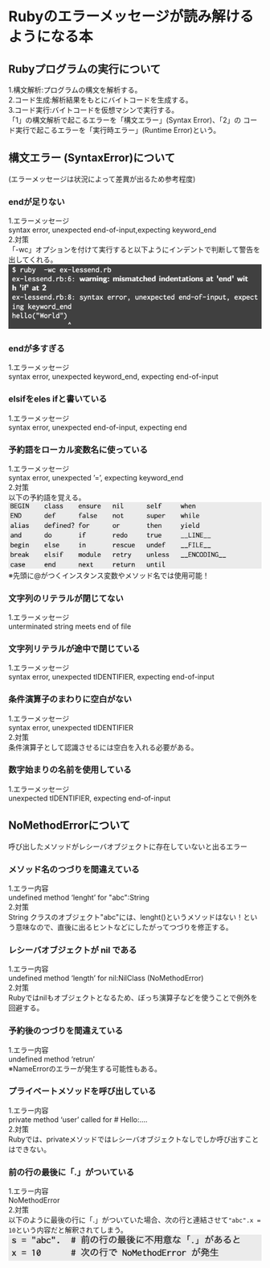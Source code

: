 # Rubyのエラーメッセージが読み解けるようになる本  
## Rubyプログラムの実行について  
1.構文解析:プログラムの構文を解析する。  
2.コード生成:解析結果をもとにバイトコードを生成する。  
3.コード実行:バイトコードを仮想マシンで実行する。  
「1」の構文解析で起こるエラーを「構文エラー」(Syntax Error)、「2」の コード実行で起こるエラーを「実行時エラー」(Runtime Error)という。  

## 構文エラー (SyntaxError)について  
(エラーメッセージは状況によって差異が出るため参考程度)  
### endが足りない  
1.エラーメッセージ  
syntax error, unexpected end-of-input,expecting keyword_end  
2.対策  
「-wc」オプションを付けて実行すると以下ようにインデントで判断して警告を出してくれる。  
![例](2020-08-09-23-20-49.png)

### endが多すぎる  
1.エラーメッセージ  
syntax error, unexpected keyword_end, expecting end-of-input  

### elsifをeles ifと書いている  
1.エラーメッセージ  
syntax error, unexpected end-of-input, expecting end  

### 予約語をローカル変数名に使っている  
1.エラーメッセージ  
syntax error, unexpected ’=’, expecting keyword_end  
2.対策  
以下の予約語を覚える。  
![予約後](2020-08-09-12-28-57.png)  
※先頭に@がつくインスタンス変数やメソッド名では使用可能！  

### 文字列のリテラルが閉じてない  
1.エラーメッセージ  
unterminated string meets end of file  

### 文字列リテラルが途中で閉じている  
1.エラーメッセージ  
syntax error, unexpected tIDENTIFIER, expecting end-of-input  

### 条件演算子のまわりに空白がない  
1.エラーメッセージ  
syntax error, unexpected tIDENTIFIER  
2.対策  
条件演算子として認識させるには空白を入れる必要がある。  

### 数字始まりの名前を使用している  
1.エラーメッセージ  
unexpected tIDENTIFIER, expecting end-of-input  

## NoMethodErrorについて  
呼び出したメソッドがレシーバオブジェクトに存在していないと出るエラー
### メソッド名のつづりを間違えている  
1.エラー内容  
undefined method ‘lenght’ for "abc":String  
2.対策  
String クラスのオブジェクト"abc"には、lenght()というメソッドはない！という意味なので、直後に出るヒントなどにしたがってつづりを修正する。  

### レシーバオブジェクトが nil である  
1.エラー内容  
undefined method ‘length’ for nil:NilClass (NoMethodError)  
2.対策  
Rubyではnilもオブジェクトとなるため、ぼっち演算子などを使うことで例外を回避する。  

### 予約後のつづりを間違えている  
1.エラー内容  
undefined method ‘retrun’  
※NameErrorのエラーが発生する可能性もある。  

### プライベートメソッドを呼び出している  
1.エラー内容  
private method ‘user’ called for # Hello:....  
2.対策  
Rubyでは、privateメソッドではレシーバオブジェクトなしでしか呼び出すことはできない。  


### 前の行の最後に「.」がついている  
1.エラー内容  
NoMethodError  
2.対策  
以下のように最後の行に「.」がついていた場合、次の行と連結させて`"abc".x = 10`という内容だと解釈されてしまう。  
![例](2020-08-09-23-14-55.png)

